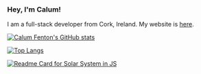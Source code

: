 ### Hey, I'm Calum!

I am a full-stack developer from Cork, Ireland. My website is [here](https://www.calumfenton.com).

[![Calum Fenton's GitHub stats](https://github-readme-stats.vercel.app/api?username=caltfi&show_icons=true)](https://github.com/anuraghazra/github-readme-stats) 

[![Top Langs](https://github-readme-stats.vercel.app/api/top-langs/?username=caltfi)](https://github.com/anuraghazra/github-readme-stats)

[![Readme Card for Solar System in JS](https://github-readme-stats.vercel.app/api/pin/?username=caltfi&repo=solar_system)](https://github.com/anuraghazra/github-readme-stats)

<!--
**caltfi/caltfi** is a ✨ _special_ ✨ repository because its `README.md` (this file) appears on your GitHub profile.

Here are some ideas to get you started:

- 🔭 I’m currently working on ...
- 🌱 I’m currently learning ...
- 👯 I’m looking to collaborate on ...
- 🤔 I’m looking for help with ...
- 💬 Ask me about ...
- 📫 How to reach me: ...
- 😄 Pronouns: ...
- ⚡ Fun fact: ...
-->
